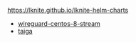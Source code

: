 https://lknite.github.io/lknite-helm-charts
- [wireguard-centos-8-stream](https://github.com/lknite/lknite-helm-charts/tree/main/charts/wireguard-centos-8-stream)
- [taiga](https://github.com/lknite/lknite-helm-charts/tree/main/charts/taiga)
